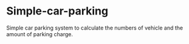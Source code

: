 # Simple-car-parking
Simple car parking system to calculate the numbers of vehicle and the amount of parking charge.

